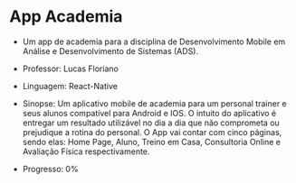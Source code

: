 # App Academia

- Um app de academia para a disciplina de Desenvolvimento Mobile em Análise e Desenvolvimento de Sistemas (ADS).
- Professor: Lucas Floriano
- Linguagem: React-Native

- Sinopse: Um aplicativo mobile de academia para um personal trainer e seus alunos compatível para Android e IOS. O intuito do aplicativo é entregar um resultado utilizável no dia a dia que não comprometa ou prejudique a rotina do personal. O App vai contar com cinco páginas, sendo elas: Home Page, Aluno, Treino em Casa, Consultoria Online e Avaliação Física respectivamente.
- Progresso: 0%
